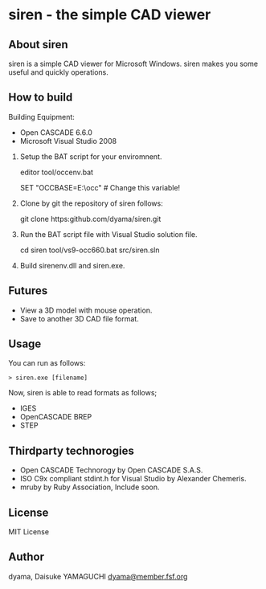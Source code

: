  siren - the simple CAD viewer
============================================================

 About siren
------------------------------------------------------------

siren is a simple CAD viewer for Microsoft Windows. siren
makes you some useful and quickly operations.

 How to build
------------------------------------------------------------

Building Equipment:

* Open CASCADE 6.6.0
* Microsoft Visual Studio 2008

1. Setup the BAT script for your enviromnent.

    editor tool/occenv.bat
    
    SET "OCCBASE=E:\\occ" # Change this variable!

2. Clone by git the repository of siren follows:

    git clone https:github.com/dyama/siren.git

3. Run the BAT script file with Visual Studio solution file.

    cd siren
    tool/vs9-occ660.bat src/siren.sln

4. Build sirenenv.dll and siren.exe.

 Futures
------------------------------------------------------------

* View a 3D model with mouse operation.
* Save to another 3D CAD file format.

 Usage
------------------------------------------------------------

You can run as follows:

    > siren.exe [filename]

Now, siren is able to read formats as follows;

* IGES
* OpenCASCADE BREP
* STEP

 Thirdparty technorogies
------------------------------------------------------------

* Open CASCADE Technorogy by Open CASCADE S.A.S.
* ISO C9x compliant stdint.h for Visual Studio by Alexander Chemeris.
* mruby by Ruby Association, Include soon.

 License
------------------------------------------------------------

MIT License

 Author
------------------------------------------------------------
dyama, Daisuke YAMAGUCHI <dyama@member.fsf.org>


